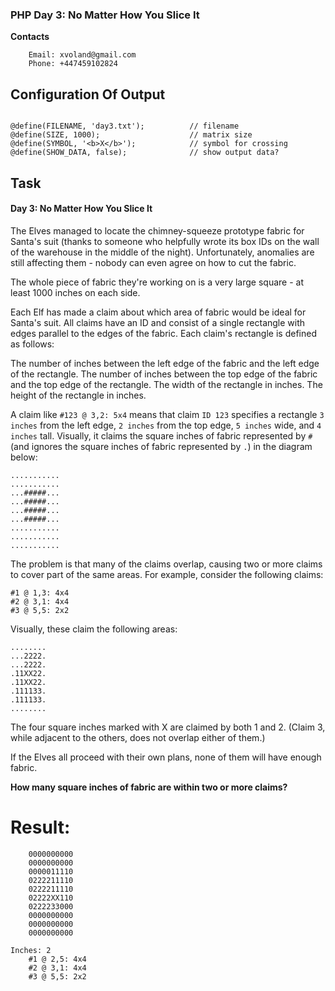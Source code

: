 ### PHP Day 3: No Matter How You Slice It

**Contacts**

```
	Email: xvoland@gmail.com
	Phone: +447459102824
```



## Configuration Of Output

```

@define(FILENAME, 'day3.txt');			// filename
@define(SIZE, 1000);					// matrix size
@define(SYMBOL, '<b>X</b>');			// symbol for crossing
@define(SHOW_DATA, false);				// show output data?
```



## Task
#### Day 3: No Matter How You Slice It

The Elves managed to locate the chimney-squeeze prototype fabric for Santa's suit (thanks to someone who helpfully wrote its box IDs on the wall of the warehouse in the middle of the night). Unfortunately, anomalies are still affecting them - nobody can even agree on how to cut the fabric.
	
The whole piece of fabric they're working on is a very large square - at least 1000 inches on each side.
	
Each Elf has made a claim about which area of fabric would be ideal for Santa's suit. All claims have an ID and consist of a single rectangle with edges parallel to the edges of the fabric. Each claim's rectangle is defined as follows:
	
The number of inches between the left edge of the fabric and the left edge of the rectangle.
The number of inches between the top edge of the fabric and the top edge of the rectangle.
The width of the rectangle in inches.
The height of the rectangle in inches.

A claim like `#123 @ 3,2: 5x4` means that claim `ID 123` specifies a rectangle `3 inches` from the left edge, `2 inches` from the top edge, `5 inches` wide, and `4 inches` tall. Visually, it claims the square inches of fabric represented by `#` (and ignores the square inches of fabric represented by `.`) in the diagram below:
	

	...........
	...........
	...#####...
	...#####...
	...#####...
	...#####...
	...........
	...........
	...........


The problem is that many of the claims overlap, causing two or more claims to cover part of the same areas. For example, consider the following claims:
	

	#1 @ 1,3: 4x4
	#2 @ 3,1: 4x4
	#3 @ 5,5: 2x2


Visually, these claim the following areas:
	
	........
	...2222.
	...2222.
	.11XX22.
	.11XX22.
	.111133.
	.111133.
	........


The four square inches marked with X are claimed by both 1 and 2. (Claim 3, while adjacent to the others, does not overlap either of them.)


If the Elves all proceed with their own plans, none of them will have enough fabric.

**How many square inches of fabric are within two or more claims?**





# Result:

```
	0000000000
	0000000000
	0000011110
	0222211110
	0222211110
	02222XX110
	0222233000
	0000000000
	0000000000
	0000000000

Inches: 2
	#1 @ 2,5: 4x4
	#2 @ 3,1: 4x4
	#3 @ 5,5: 2x2
```


